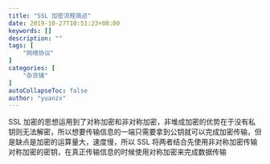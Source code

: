 ```yaml
---
title: "SSL 加密流程简述"
date: 2019-10-27T10:51:23+08:00
keywords: []
description: ""
tags: [
    "网络协议"
]
categories: [
    "杂货铺"
]
autoCollapseToc: false
author: "yuanzx"
---
```


SSL 加密的思想运用到了对称加密和非对称加密，非堆成加密的优势在于没有私钥则无法解密，所以想要传输信息的一端只需要拿到公钥就可以完成加密传输，但是缺点是加密的运算量大，速度慢，所以 SSL 将两者结合先使用非对称加密传输对称加密的密钥，在真正传输信息的时候使用对称加密来完成数据传输